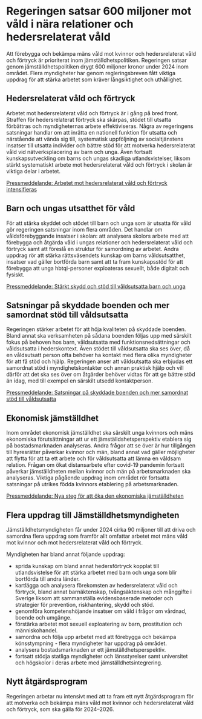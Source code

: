 # Regeringen satsar 600 miljoner mot våld i nära relationer och hedersrelaterat våld

Att förebygga och bekämpa mäns våld mot kvinnor och hedersrelaterat våld och förtryck är prioriterat inom jämställdhetspolitiken. Regeringen satsar genom jämställdhetspolitiken drygt 600 miljoner kronor under 2024 inom området. Flera myndigheter har genom regleringsbreven fått viktiga uppdrag för att stärka arbetet som kräver långsiktighet och uthållighet.


## Hedersrelaterat våld och förtryck

Arbetet mot hedersrelaterat våld och förtryck är i gång på bred front. Straffen för hedersrelaterat förtryck ska skärpas, stödet till utsatta förbättras och myndigheternas arbete effektiviseras. Några av regeringens satsningar handlar om att inrätta en nationell funktion för utsatta och närstående att vända sig till, systematisk uppföljning av socialtjänstens insatser till utsatta individer och bättre stöd för att motverka hedersrelaterat våld vid nätverksplacering av barn och unga. Även fortsatt kunskapsutveckling om barns och ungas skadliga utlandsvistelser, liksom stärkt systematiskt arbete mot hedersrelaterat våld och förtryck i skolan är viktiga delar i arbetet.

[Pressmeddelande: Arbetet mot hedersrelaterat våld och förtryck intensifieras](/pressmeddelanden/2024/01/arbetet-mot-hedersrelaterat-vald-och-fortryck-intensifieras/)

## Barn och ungas utsatthet för våld

För att stärka skyddet och stödet till barn och unga som är utsatta för våld gör regeringen satsningar inom flera områden. Det handlar om våldsförebyggande insatser i skolan: att analysera skolors arbete med att förebygga och åtgärda våld i ungas relationer och hedersrelaterat våld och förtryck samt att föreslå en struktur för samordning av arbetet. Andra uppdrag rör att stärka rättsväsendets kunskap om barns våldsutsatthet, insatser vad gäller bortförda barn samt att ta fram kunskapsstöd för att förebygga att unga hbtqi\-personer exploateras sexuellt, både digitalt och fysiskt.

[Pressmeddelande: Stärkt skydd och stöd till våldsutsatta barn och unga](/pressmeddelanden/2023/12/starkt-skydd-och-stod-till-valdsutsatta-barn-och-unga/)

## Satsningar på skyddade boenden och mer samordnat stöd till våldsutsatta

Regeringen stärker arbetet för att höja kvaliteten på skyddade boenden. Bland annat ska verksamheten på sådana boenden följas upp med särskilt fokus på behoven hos barn, våldsutsatta med funktionsnedsättningar och våldsutsatta i hederskontext. Även stödet till våldsutsatta ska ses över, då en våldsutsatt person ofta behöver ha kontakt med flera olika myndigheter för att få stöd och hjälp. Regeringen anser att våldsutsatta ska erbjudas ett samordnat stöd i myndighetskontakter och annan praktisk hjälp och vill därför att det ska ses över om åtgärder behöver vidtas för att ge bättre stöd än idag, med till exempel en särskilt utsedd kontaktperson.

[Pressmeddelande: Satsningar på skyddade boenden och mer samordnat stöd till våldsutsatta](/pressmeddelanden/2023/12/satsningar-pa-skyddade-boenden-och-mer-samordnat-stod-till-valdsutsatta/)

## Ekonomisk jämställdhet

Inom området ekonomisk jämställdhet ska särskilt unga kvinnors och mäns ekonomiska förutsättningar att ur ett jämställdshetsperspektiv etablera sig på bostadsmarknaden analyseras. Andra frågor att se över är hur tillgången till hyresrätter påverkar kvinnor och män, bland annat vad gäller möjligheter att flytta för att ta ett arbete och för våldsutsatta att lämna en våldsam relation. Frågan om ökat distansarbete efter covid\-19 pandemin fortsatt påverkar jämställdheten mellan kvinnor och män på arbetsmarknaden ska analyseras. Viktiga pågående uppdrag inom området rör fortsatta satsningar på utrikes födda kvinnors etablering på arbetsmarknaden.

[Pressmeddelande: Nya steg för att öka den ekonomiska jämställdheten](/pressmeddelanden/2024/01/nya-steg-for-att-oka-den-ekonomiska-jamstalldheten/)

## Flera uppdrag till Jämställdhetsmyndigheten

Jämställdhetsmyndigheten får under 2024 cirka 90 miljoner till att driva och samordna flera uppdrag som framför allt omfattar arbetet mot mäns våld mot kvinnor och mot hedersrelaterat våld och förtryck.

Myndigheten har bland annat följande uppdrag:

* sprida kunskap om bland annat hedersförtryck kopplat till utlandsvistelse för att stärka arbetet med barn och unga som blir bortförda till andra länder.
* kartlägga och analysera förekomsten av hedersrelaterat våld och förtryck, bland annat barnäktenskap, tvångsäktenskap och månggifte i Sverige liksom att sammanställa evidensbaserade metoder och strategier för prevention, riskhantering, skydd och stöd.
* genomföra kompetenshöjande insatser om våld i frågor om vårdnad, boende och umgänge.
* förstärka arbetet mot sexuell exploatering av barn, prostitution och människohandel.
* samordna och följa upp arbetet med att förebygga och bekämpa könsstympning \- flera myndigheter har uppdrag på området.
* analysera bostadsmarknaden ur ett jämställdhetsperspektiv.
* fortsatt stödja statliga myndigheter och länsstyrelser samt universitet och högskolor i deras arbete med jämställdhetsintegrering.

## Nytt åtgärdsprogram

Regeringen arbetar nu intensivt med att ta fram ett nytt åtgärdsprogram för att motverka och bekämpa mäns våld mot kvinnor och hedersrelaterat våld och förtryck, som ska gälla för 2024–2026\.

